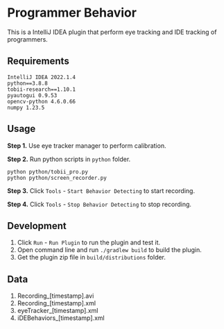# Programmer Behavior

This is a IntelliJ IDEA plugin that perform eye tracking and IDE tracking of programmers.

## Requirements

```
IntelliJ IDEA 2022.1.4
python==3.8.8
tobii-research==1.10.1
pyautogui 0.9.53
opencv-python 4.6.0.66
numpy 1.23.5
```

## Usage

**Step 1.** Use eye tracker manager to perform calibration.

**Step 2.** Run python scripts in `python` folder.

```
python python/tobii_pro.py
python python/screen_recorder.py
```

**Step 3.** Click `Tools` - `Start Behavior Detecting` to start recording.

**Step 4.** Click `Tools` - `Stop Behavior Detecting` to stop recording.

## Development

1. Click `Run` - `Run Plugin` to run the plugin and test it.
2. Open command line and run `./gradlew build` to build the plugin.
3. Get the plugin zip file in `build/distributions` folder.

## Data

1. Recording_[timestamp].avi
2. Recording_[timestamp].xml
3. eyeTracker_[timestamp].xml
4. iDEBehaviors_[timestamp].xml
